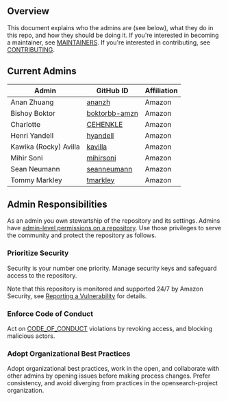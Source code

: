 ## Overview

This document explains who the admins are (see below), what they do in this repo, and how they should be doing it. If you're interested in becoming a maintainer, see [MAINTAINERS](MAINTAINERS.md). If you're interested in contributing, see [CONTRIBUTING](CONTRIBUTING.md).

## Current Admins

| Admin                    | GitHub ID                               | Affiliation |
| -------------------------| --------------------------------------- | ----------- |
| Anan Zhuang | [ananzh](https://github.com/ananzh) | Amazon |
| Bishoy Boktor | [boktorbb-amzn](https://github.com/boktorbb-amzn) | Amazon |
| Charlotte                | [CEHENKLE](https://github.com/CEHENKLE) | Amazon |
| Henri Yandell            | [hyandell](https://github.com/hyandell) | Amazon      |
| Kawika (Rocky) Avilla  | [kavilla](https://github.com/kavilla) | Amazon |
| Mihir Soni | [mihirsoni](https://github.com/mihirsoni) | Amazon |
| Sean Neumann | [seanneumann](https://github.com/seanneumann) | Amazon | 
| Tommy Markley | [tmarkley](https://github.com/tmarkley) | Amazon | 

## Admin Responsibilities

As an admin you own stewartship of the repository and its settings. Admins have [admin-level permissions on a repository](https://docs.github.com/en/organizations/managing-access-to-your-organizations-repositories/repository-permission-levels-for-an-organization). Use those privileges to serve the community and protect the repository as follows.

### Prioritize Security

Security is your number one priority. Manage security keys and safeguard access to the repository.

Note that this repository is monitored and supported 24/7 by Amazon Security, see [Reporting a Vulnerability](SECURITY.md) for details.

### Enforce Code of Conduct

Act on [CODE_OF_CONDUCT](CODE_OF_CONDUCT.md) violations by revoking access, and blocking malicious actors.

### Adopt Organizational Best Practices

Adopt organizational best practices, work in the open, and collaborate with other admins by opening issues before making process changes. Prefer consistency, and avoid diverging from practices in the opensearch-project organization.